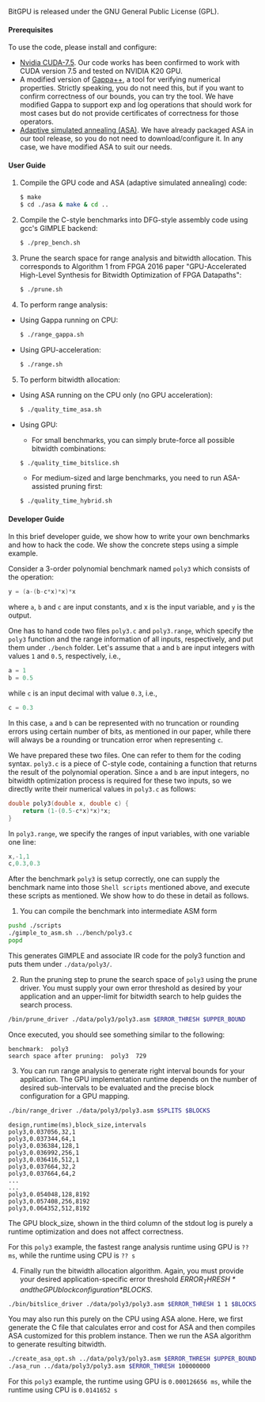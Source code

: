 BitGPU is released under the GNU General Public License (GPL). 

#### Prerequisites
To use the code, please install and configure:
- [Nvidia CUDA-7.5](https://developer.nvidia.com/cuda-downloads). Our code works has been confirmed to work with CUDA version 7.5 and tested on NVIDIA K20 GPU.
- A modified version of [Gappa++](https://github.com/YeDeheng/gappa), a tool for verifying numerical properties. Strictly speaking, you do not need this, but if you want to confirm correctness of our bounds, you can try the tool. We have modified Gappa to support exp and log operations that should work for most cases but do not provide certificates of correctness for those operators.
- [Adaptive simulated annealing (ASA)](https://www.ingber.com/#ASA). We have already packaged ASA in our tool release, so you do not need to download/configure it. In any case, we have modified ASA to suit our needs.  

#### User Guide
1. Compile the GPU code and ASA (adaptive simulated annealing) code:

    ```sh
    $ make
    $ cd ./asa & make & cd ..
    ```

2. Compile the C-style benchmarks into DFG-style assembly code using gcc's GIMPLE backend:

    ```sh
    $ ./prep_bench.sh
    ```
3. Prune the search space for range analysis and bitwidth allocation. This corresponds to Algorithm 1 from FPGA 2016 paper "GPU-Accelerated High-Level Synthesis for Bitwidth Optimization of FPGA Datapaths":
    ```sh
    $ ./prune.sh
    ```

4. To perform range analysis:
  * Using Gappa running on CPU:
    ```sh
    $ ./range_gappa.sh  
    ```
  * Using GPU-acceleration:
    ```sh
    $ ./range.sh    
    ```

5. To perform bitwidth allocation:
  * Using ASA running on the CPU only (no GPU acceleration):

    ```sh
    $ ./quality_time_asa.sh
    ```
  * Using GPU: 
    - For small benchmarks, you can simply brute-force all possible bitwidth combinations:

    ```sh
    $ ./quality_time_bitslice.sh
    ```

    - For medium-sized and large benchmarks, you need to run ASA-assisted pruning first:

    ```sh
    $ ./quality_time_hybrid.sh
    ```

#### Developer Guide

In this brief developer guide, we show how to write your own benchmarks and how to hack the code. We show the concrete steps using a simple example. 

Consider a 3-order polynomial benchmark named `poly3` which consists of the operation: 
    
``` c++
y = (a-(b-c*x)*x)*x
```

where `a`, `b` and `c` are input constants, and x is the input variable, and `y` is the output. 

One has to hand code two files `poly3.c` and `poly3.range`, which specify the `poly3` function and the range information of all inputs, respectively, and put them under `./bench` folder.
Let's assume that `a` and `b` are input integers with values `1` and `0.5`, respectively, i.e.,
    
``` c++
a = 1 
b = 0.5
```

while `c` is an input decimal with value `0.3`, i.e.,
    
``` c++
c = 0.3
```

In this case, `a` and `b` can be represented with no truncation or rounding errors using certain number of bits, as mentioned in our paper, while there will always be a rounding or truncation error when representing `c`. 

We have prepared these two files. One can refer to them for the coding syntax. `poly3.c` is a piece of C-style code, containing a function that returns the result of the polynomial operation. Since `a` and `b` are input integers, no bitwidth optimization process is required for these two inputs, so we directly write their numerical values in `poly3.c` as follows: 
    
``` c++
double poly3(double x, double c) {
    return (1-(0.5-c*x)*x)*x;
}
```

In `poly3.range`, we specify the ranges of input variables, with one variable one line: 
    
``` c++
x,-1,1
c,0.3,0.3
```

After the benchmark `poly3` is setup correctly, one can supply the benchmark name into those `Shell scripts` mentioned above, and execute these scripts as mentioned. We show how to do these in detail as follows. 

1. You can compile the benchmark into intermediate ASM form 

  ```sh
  pushd ./scripts
  ./gimple_to_asm.sh ../bench/poly3.c
  popd
  ```

  This generates GIMPLE and associate IR code for the poly3 function and puts them under `./data/poly3/`. 

2. Run the pruning step to prune the search space of `poly3` using the prune driver. You must supply your own error threshold as desired by your application and an upper-limit for bitwidth search to help guides the search process.
  ```sh
  /bin/prune_driver ./data/poly3/poly3.asm $ERROR_THRESH $UPPER_BOUND
  ```

Once executed, you should see something similar to the following: 

  ```
  benchmark:  poly3
  search space after pruning:  poly3  729
  ```

3. You can run range analysis to generate right interval bounds for your application. The GPU implementation runtime depends on the number of desired sub-intervals to be evaluated and the precise block configuration for a GPU mapping.
  ```sh
  ./bin/range_driver ./data/poly3/poly3.asm $SPLITS $BLOCKS
  ```

  ```
  design,runtime(ms),block_size,intervals
  poly3,0.037056,32,1
  poly3,0.037344,64,1
  poly3,0.036384,128,1
  poly3,0.036992,256,1
  poly3,0.036416,512,1
  poly3,0.037664,32,2
  poly3,0.037664,64,2
  ...
  ...
  poly3,0.054048,128,8192
  poly3,0.057408,256,8192
  poly3,0.064352,512,8192
  ```

  The GPU block_size, shown in the third column of the stdout log is purely a runtime optimization and does not affect correctness. 
  
  For this `poly3` example, the fastest range analysis runtime using GPU is `?? ms`, while the runtime using CPU is `?? s`

4. Finally run the bitwidth allocation algorithm. Again, you must provide your desired application-specific error threshold *$ERROR_THRESH* and the GPU block configuration *$BLOCKS*.
  ```sh
  ./bin/bitslice_driver ./data/poly3/poly3.asm $ERROR_THRESH 1 1 $BLOCKS
  ```
 
  You may also run this purely on the CPU using ASA alone. Here, we first generate the C file that calculates error and cost for ASA and then compiles ASA customized for this problem instance. Then we run the ASA algorithm to generate resulting bitwidth.
  ```sh
  ./create_asa_opt.sh ../data/poly3/poly3.asm $ERROR_THRESH $UPPER_BOUND
  ./asa_run ../data/poly3/poly3.asm $ERROR_THRESH 100000000
  ```

  For this `poly3` example, the runtime using GPU is `0.000126656 ms`, while the runtime using CPU is `0.0141652 s`
